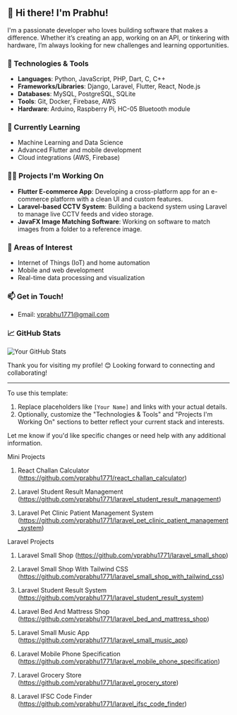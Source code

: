 ## 👋 Hi there! I'm Prabhu!

I'm a passionate developer who loves building software that makes a difference. Whether it’s creating an app, working on an API, or tinkering with hardware, I’m always looking for new challenges and learning opportunities.

### 🔧 Technologies & Tools
- **Languages**: Python, JavaScript, PHP, Dart, C, C++
- **Frameworks/Libraries**: Django, Laravel, Flutter, React, Node.js
- **Databases**: MySQL, PostgreSQL, SQLite
- **Tools**: Git, Docker, Firebase, AWS
- **Hardware**: Arduino, Raspberry Pi, HC-05 Bluetooth module

### 🌱 Currently Learning
- Machine Learning and Data Science
- Advanced Flutter and mobile development
- Cloud integrations (AWS, Firebase)

### 🧑‍💻 Projects I'm Working On
- **Flutter E-commerce App**: Developing a cross-platform app for an e-commerce platform with a clean UI and custom features.
- **Laravel-based CCTV System**: Building a backend system using Laravel to manage live CCTV feeds and video storage.
- **JavaFX Image Matching Software**: Working on software to match images from a folder to a reference image.

### 🚀 Areas of Interest
- Internet of Things (IoT) and home automation
- Mobile and web development
- Real-time data processing and visualization

### 📫 Get in Touch!
- Email: vprabhu1771@gmail.com


### 📈 GitHub Stats
![Your GitHub Stats](https://github-readme-stats.vercel.app/api?username=yourusername&show_icons=true&hide=stars,issues)

Thank you for visiting my profile! 😊 Looking forward to connecting and collaborating!

---

To use this template:
1. Replace placeholders like `[Your Name]` and links with your actual details.
2. Optionally, customize the "Technologies & Tools" and "Projects I'm Working On" sections to better reflect your current stack and interests.

Let me know if you'd like specific changes or need help with any additional information.

Mini Projects

1. React Challan Calculator (https://github.com/vprabhu1771/react_challan_calculator)

2. Laravel Student Result Management (https://github.com/vprabhu1771/laravel_student_result_management)

3. Laravel Pet Clinic Patient Management System (https://github.com/vprabhu1771/laravel_pet_clinic_patient_management_system)

Laravel Projects

1. Laravel Small Shop (https://github.com/vprabhu1771/laravel_small_shop)

1. Laravel Small Shop With Tailwind CSS (https://github.com/vprabhu1771/laravel_small_shop_with_tailwind_css)

2. Laravel Student Result System (https://github.com/vprabhu1771/laravel_student_result_system)

3. Laravel Bed And Mattress Shop (https://github.com/vprabhu1771/laravel_bed_and_mattress_shop)

4. Laravel Small Music App (https://github.com/vprabhu1771/laravel_small_music_app)

5. Laravel Mobile Phone Specification (https://github.com/vprabhu1771/laravel_mobile_phone_specification)

6. Laravel Grocery Store (https://github.com/vprabhu1771/laravel_grocery_store)

7. Laravel IFSC Code Finder (https://github.com/vprabhu1771/laravel_ifsc_code_finder)